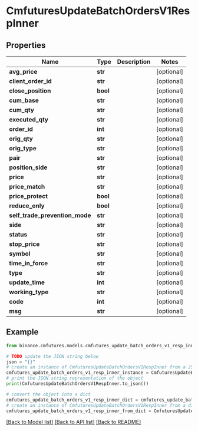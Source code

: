 # CmfuturesUpdateBatchOrdersV1RespInner


## Properties

Name | Type | Description | Notes
------------ | ------------- | ------------- | -------------
**avg_price** | **str** |  | [optional] 
**client_order_id** | **str** |  | [optional] 
**close_position** | **bool** |  | [optional] 
**cum_base** | **str** |  | [optional] 
**cum_qty** | **str** |  | [optional] 
**executed_qty** | **str** |  | [optional] 
**order_id** | **int** |  | [optional] 
**orig_qty** | **str** |  | [optional] 
**orig_type** | **str** |  | [optional] 
**pair** | **str** |  | [optional] 
**position_side** | **str** |  | [optional] 
**price** | **str** |  | [optional] 
**price_match** | **str** |  | [optional] 
**price_protect** | **bool** |  | [optional] 
**reduce_only** | **bool** |  | [optional] 
**self_trade_prevention_mode** | **str** |  | [optional] 
**side** | **str** |  | [optional] 
**status** | **str** |  | [optional] 
**stop_price** | **str** |  | [optional] 
**symbol** | **str** |  | [optional] 
**time_in_force** | **str** |  | [optional] 
**type** | **str** |  | [optional] 
**update_time** | **int** |  | [optional] 
**working_type** | **str** |  | [optional] 
**code** | **int** |  | [optional] 
**msg** | **str** |  | [optional] 

## Example

```python
from binance.cmfutures.models.cmfutures_update_batch_orders_v1_resp_inner import CmfuturesUpdateBatchOrdersV1RespInner

# TODO update the JSON string below
json = "{}"
# create an instance of CmfuturesUpdateBatchOrdersV1RespInner from a JSON string
cmfutures_update_batch_orders_v1_resp_inner_instance = CmfuturesUpdateBatchOrdersV1RespInner.from_json(json)
# print the JSON string representation of the object
print(CmfuturesUpdateBatchOrdersV1RespInner.to_json())

# convert the object into a dict
cmfutures_update_batch_orders_v1_resp_inner_dict = cmfutures_update_batch_orders_v1_resp_inner_instance.to_dict()
# create an instance of CmfuturesUpdateBatchOrdersV1RespInner from a dict
cmfutures_update_batch_orders_v1_resp_inner_from_dict = CmfuturesUpdateBatchOrdersV1RespInner.from_dict(cmfutures_update_batch_orders_v1_resp_inner_dict)
```
[[Back to Model list]](../README.md#documentation-for-models) [[Back to API list]](../README.md#documentation-for-api-endpoints) [[Back to README]](../README.md)


